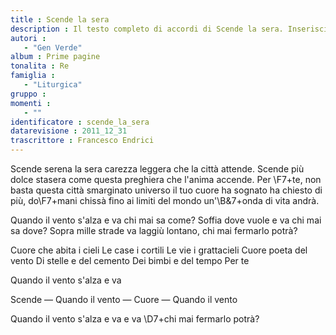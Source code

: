 ```yaml
--- 
title : Scende la sera
description : Il testo completo di accordi di Scende la sera. Inseriscila nel tuo canzoniere!
autori : 
   - "Gen Verde"
album : Prime pagine
tonalita : Re
famiglia : 
   - "Liturgica"
gruppo : 
momenti : 
   - ""
identificatore : scende_la_sera
datarevisione : 2011_12_31
trascrittore : Francesco Endrici
--- 
```




Scende serena la sera
carezza leggera 
che la città attende.
Scende più dolce stasera
come questa preghiera 
che l'anima accende.
Per \F7+te, non basta questa città
smarginato universo
il tuo cuore ha sognato
ha chiesto di più,
do\F7+mani chissà
fino ai limiti del mondo
un'\B&7+onda di vita andrà. 


Quando il vento s'alza e va
chi mai sa come?
Soffia dove vuole e va
chi mai sa dove?
Sopra mille strade va
laggiù  lontano, 
chi mai fermarlo potrà? 


Cuore che abita i cieli
Le case i cortili
Le vie i grattacieli
Cuore poeta del vento
Di stelle e del cemento
Dei bimbi e del tempo
Per te


Quando il vento s'alza e va


Scende — Quando il vento —
Cuore — Quando il vento


Quando il vento s'alza e va e va
\D7+chi mai fermarlo potrà?


